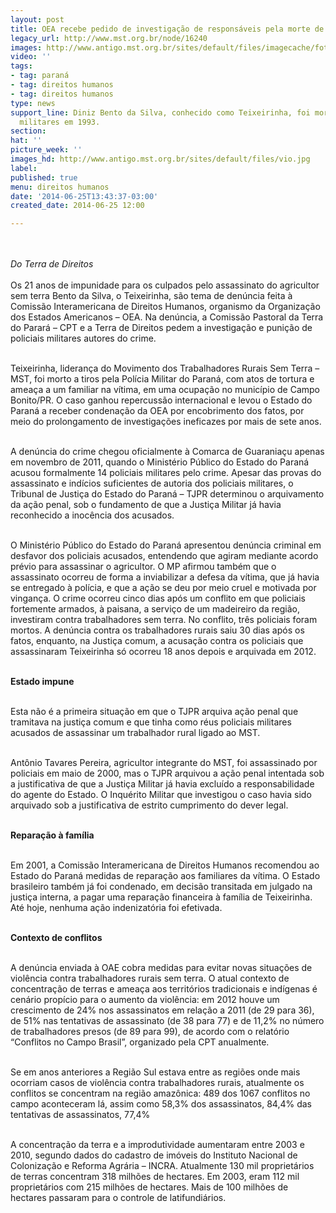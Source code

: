 ```yaml
---
layout: post
title: OEA recebe pedido de investigação de responsáveis pela morte de Sem Terra
legacy_url: http://www.mst.org.br/node/16240
images: http://www.antigo.mst.org.br/sites/default/files/imagecache/foto_destaque/vio.jpg
video: ''
tags:
- tag: paraná
- tag: direitos humanos
- tag: direitos humanos
type: news
support_line: Diniz Bento da Silva, conhecido como Teixeirinha, foi morto por policiais
  militares em 1993.
section: 
hat: ''
picture_week: ''
images_hd: http://www.antigo.mst.org.br/sites/default/files/vio.jpg
label: 
published: true
menu: direitos humanos
date: '2014-06-25T13:43:37-03:00'
created_date: 2014-06-25 12:00

---
```

<p><br><br><em>Do Terra de Direitos</em><br><br>Os 21 anos de impunidade para os culpados pelo assassinato do agricultor sem terra Bento da Silva, o Teixeirinha, são tema de denúncia feita à Comissão Interamericana de Direitos Humanos, organismo da Organização dos Estados Americanos – OEA. Na denúncia, a Comissão Pastoral da Terra do Parará – CPT e a Terra de Direitos pedem a investigação e punição de policiais militares autores do crime.</p><p><br>Teixeirinha, liderança do Movimento dos Trabalhadores Rurais Sem Terra – MST, foi morto a tiros pela Polícia Militar do Paraná, com atos de tortura e ameaça a um familiar na vítima, em uma ocupação no município de Campo Bonito/PR. O caso ganhou repercussão internacional e levou o Estado do Paraná a receber condenação da OEA por encobrimento dos fatos, por meio do prolongamento de investigações ineficazes por mais de sete anos.</p><p><br>A denúncia do crime chegou oficialmente à Comarca de Guaraniaçu apenas em novembro de 2011, quando o Ministério Público do Estado do Paraná acusou formalmente 14 policiais militares pelo crime. Apesar das provas do assassinato e indícios suficientes de autoria dos policiais militares, o Tribunal de Justiça do Estado do Paraná – TJPR determinou o arquivamento da ação penal, sob o fundamento de que a Justiça Militar já havia reconhecido a inocência dos acusados.</p><p><br>O Ministério Público do Estado do Paraná apresentou denúncia criminal em desfavor dos policiais acusados, entendendo que agiram mediante acordo prévio para assassinar o agricultor. O MP afirmou também que o assassinato ocorreu de forma a inviabilizar a defesa da vítima, que já havia se entregado à polícia, e que a ação se deu por meio cruel e motivada por vingança. O crime ocorreu cinco dias após um conflito em que policiais fortemente armados, à paisana, a serviço de um madeireiro da região, investiram contra trabalhadores sem terra. No conflito, três policiais foram mortos. A denúncia contra os trabalhadores rurais saiu 30 dias após os fatos, enquanto, na Justiça comum, a acusação contra os policiais que assassinaram Teixeirinha só ocorreu 18 anos depois e arquivada em 2012.</p><p><br><strong>Estado impune</strong></p><p><br>Esta não é a primeira situação em que o TJPR arquiva ação penal que tramitava na justiça comum e que tinha como réus policiais militares acusados de assassinar um trabalhador rural ligado ao MST.</p><p><br>Antônio Tavares Pereira, agricultor integrante do MST, foi assassinado por policiais em maio de 2000, mas o TJPR arquivou a ação penal intentada sob a justificativa de que a Justiça Militar já havia excluído a responsabilidade do agente do Estado. O Inquérito Militar que investigou o caso havia sido arquivado sob a justificativa de estrito cumprimento do dever legal.</p><p><br><strong>Reparação à família</strong></p><p><br>Em 2001, a Comissão Interamericana de Direitos Humanos recomendou ao Estado do Paraná medidas de reparação aos familiares da vítima. O Estado brasileiro também já foi condenado, em decisão transitada em julgado na justiça interna, a pagar uma reparação financeira à família de Teixeirinha. Até hoje, nenhuma ação indenizatória foi efetivada.</p><p><br><strong>Contexto de conflitos</strong></p><p><br>A denúncia enviada à OAE cobra medidas para evitar novas situações de violência contra trabalhadores rurais sem terra. O atual contexto de concentração de terras e ameaça aos territórios tradicionais e indígenas é cenário propício para o aumento da violência: em 2012 houve um crescimento de 24% nos assassinatos em relação a 2011 (de 29 para 36), de 51% nas tentativas de assassinato (de 38 para 77) e de 11,2% no número de trabalhadores presos (de 89 para 99), de acordo com o relatório “Conflitos no Campo Brasil”, organizado pela CPT anualmente.</p><p><br>Se em anos anteriores a Região Sul estava entre as regiões onde mais ocorriam casos de violência contra trabalhadores rurais, atualmente os conflitos se concentram na região amazônica: 489 dos 1067 conflitos no campo aconteceram lá, assim como 58,3% dos assassinatos, 84,4% das tentativas de assassinatos, 77,4%</p><p><br>A concentração da terra e a improdutividade aumentaram entre 2003 e 2010, segundo dados do cadastro de imóveis do Instituto Nacional de Colonização e Reforma Agrária – INCRA. Atualmente 130 mil proprietários de terras concentram 318 milhões de hectares. Em 2003, eram 112 mil proprietários com 215 milhões de hectares. Mais de 100 milhões de hectares passaram para o controle de latifundiários.</p><p>&nbsp;</p>
